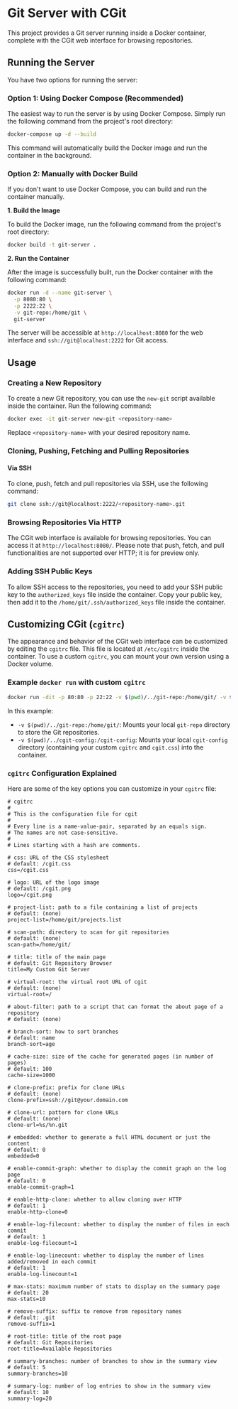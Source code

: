 # Git Server with CGit

This project provides a Git server running inside a Docker container, complete with the CGit web interface for browsing repositories.

## Running the Server

You have two options for running the server:

### Option 1: Using Docker Compose (Recommended)

The easiest way to run the server is by using Docker Compose. Simply run the following command from the project's root directory:

```bash
docker-compose up -d --build
```

This command will automatically build the Docker image and run the container in the background.

### Option 2: Manually with Docker Build

If you don't want to use Docker Compose, you can build and run the container manually.

**1. Build the Image**

To build the Docker image, run the following command from the project's root directory:

```bash
docker build -t git-server .
```

**2. Run the Container**

After the image is successfully built, run the Docker container with the following command:

```bash
docker run -d --name git-server \
  -p 8080:80 \
  -p 2222:22 \
  -v git-repo:/home/git \
  git-server
```

The server will be accessible at `http://localhost:8080` for the web interface and `ssh://git@localhost:2222` for Git access.

## Usage

### Creating a New Repository

To create a new Git repository, you can use the `new-git` script available inside the container. Run the following command:

```bash
docker exec -it git-server new-git <repository-name>
```

Replace `<repository-name>` with your desired repository name.

### Cloning, Pushing, Fetching and Pulling Repositories

#### Via SSH

To clone, push, fetch and pull repositories via SSH, use the following command:

```bash
git clone ssh://git@localhost:2222/<repository-name>.git
```

### Browsing Repositories Via HTTP

The CGit web interface is available for browsing repositories. You can access it at `http://localhost:8080/`. Please note that push, fetch, and pull functionalities are not supported over HTTP; it is for preview only.

### Adding SSH Public Keys

To allow SSH access to the repositories, you need to add your SSH public key to the `authorized_keys` file inside the container. Copy your public key, then add it to the `/home/git/.ssh/authorized_keys` file inside the container.

## Customizing CGit (`cgitrc`)

The appearance and behavior of the CGit web interface can be customized by editing the `cgitrc` file. This file is located at `/etc/cgitrc` inside the container. To use a custom `cgitrc`, you can mount your own version using a Docker volume.

### Example `docker run` with custom `cgitrc`

```bash
docker run -dit -p 80:80 -p 22:22 -v $(pwd)/../git-repo:/home/git/ -v $(pwd)/../cgit-config:/cgit-config git-server
```

In this example:
- `-v $(pwd)/../git-repo:/home/git/`: Mounts your local `git-repo` directory to store the Git repositories.
- `-v $(pwd)/../cgit-config:/cgit-config`: Mounts your local `cgit-config` directory (containing your custom `cgitrc` and `cgit.css`) into the container.

### `cgitrc` Configuration Explained

Here are some of the key options you can customize in your `cgitrc` file:

```
# cgitrc
#
# This is the configuration file for cgit
#
# Every line is a name-value-pair, separated by an equals sign.
# The names are not case-sensitive.
#
# Lines starting with a hash are comments.

# css: URL of the CSS stylesheet
# default: /cgit.css
css=/cgit.css

# logo: URL of the logo image
# default: /cgit.png
logo=/cgit.png

# project-list: path to a file containing a list of projects
# default: (none)
project-list=/home/git/projects.list

# scan-path: directory to scan for git repositories
# default: (none)
scan-path=/home/git/

# title: title of the main page
# default: Git Repository Browser
title=My Custom Git Server

# virtual-root: the virtual root URL of cgit
# default: (none)
virtual-root=/

# about-filter: path to a script that can format the about page of a repository
# default: (none)

# branch-sort: how to sort branches
# default: name
branch-sort=age

# cache-size: size of the cache for generated pages (in number of pages)
# default: 100
cache-size=1000

# clone-prefix: prefix for clone URLs
# default: (none)
clone-prefix=ssh://git@your.domain.com

# clone-url: pattern for clone URLs
# default: (none)
clone-url=%s/%n.git

# embedded: whether to generate a full HTML document or just the content
# default: 0
embedded=0

# enable-commit-graph: whether to display the commit graph on the log page
# default: 0
enable-commit-graph=1

# enable-http-clone: whether to allow cloning over HTTP
# default: 1
enable-http-clone=0

# enable-log-filecount: whether to display the number of files in each commit
# default: 1
enable-log-filecount=1

# enable-log-linecount: whether to display the number of lines added/removed in each commit
# default: 1
enable-log-linecount=1

# max-stats: maximum number of stats to display on the summary page
# default: 20
max-stats=10

# remove-suffix: suffix to remove from repository names
# default: .git
remove-suffix=1

# root-title: title of the root page
# default: Git Repositories
root-title=Available Repositories

# summary-branches: number of branches to show in the summary view
# default: 5
summary-branches=10

# summary-log: number of log entries to show in the summary view
# default: 10
summary-log=20
```
